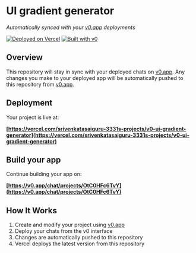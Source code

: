 # UI gradient generator

*Automatically synced with your [v0.app](https://v0.app) deployments*

[![Deployed on Vercel](https://img.shields.io/badge/Deployed%20on-Vercel-black?style=for-the-badge&logo=vercel)](https://vercel.com/srivenkatasaiguru-3331s-projects/v0-ui-gradient-generator)
[![Built with v0](https://img.shields.io/badge/Built%20with-v0.app-black?style=for-the-badge)](https://v0.app/chat/projects/OtC0HFc6TvY)

## Overview

This repository will stay in sync with your deployed chats on [v0.app](https://v0.app).
Any changes you make to your deployed app will be automatically pushed to this repository from [v0.app](https://v0.app).

## Deployment

Your project is live at:

**[https://vercel.com/srivenkatasaiguru-3331s-projects/v0-ui-gradient-generator](https://vercel.com/srivenkatasaiguru-3331s-projects/v0-ui-gradient-generator)**

## Build your app

Continue building your app on:

**[https://v0.app/chat/projects/OtC0HFc6TvY](https://v0.app/chat/projects/OtC0HFc6TvY)**

## How It Works

1. Create and modify your project using [v0.app](https://v0.app)
2. Deploy your chats from the v0 interface
3. Changes are automatically pushed to this repository
4. Vercel deploys the latest version from this repository